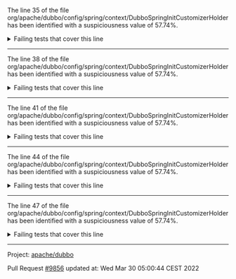 The line 35 of the file org/apache/dubbo/config/spring/context/DubboSpringInitCustomizerHolder has been identified with a suspiciousness value of 57.74%.

<details>
     <summary>Failing tests that cover this line</summary>

- `org.apache.dubbo.config.spring.context.KeepRunningOnSpringClosedTest#test`
</details>

***

The line 38 of the file org/apache/dubbo/config/spring/context/DubboSpringInitCustomizerHolder has been identified with a suspiciousness value of 57.74%.

<details>
     <summary>Failing tests that cover this line</summary>

- `org.apache.dubbo.config.spring.context.KeepRunningOnSpringClosedTest#test`
</details>

***

The line 41 of the file org/apache/dubbo/config/spring/context/DubboSpringInitCustomizerHolder has been identified with a suspiciousness value of 57.74%.

<details>
     <summary>Failing tests that cover this line</summary>

- `org.apache.dubbo.config.spring.context.KeepRunningOnSpringClosedTest#test`
</details>

***

The line 44 of the file org/apache/dubbo/config/spring/context/DubboSpringInitCustomizerHolder has been identified with a suspiciousness value of 57.74%.

<details>
     <summary>Failing tests that cover this line</summary>

- `org.apache.dubbo.config.spring.context.KeepRunningOnSpringClosedTest#test`
</details>

***

The line 47 of the file org/apache/dubbo/config/spring/context/DubboSpringInitCustomizerHolder has been identified with a suspiciousness value of 57.74%.

<details>
     <summary>Failing tests that cover this line</summary>

- `org.apache.dubbo.config.spring.context.KeepRunningOnSpringClosedTest#test`
</details>

***

Project: [apache/dubbo](https://github.com/apache/dubbo)

Pull Request [#9856](https://github.com/apache/dubbo/pull/9856) updated at: Wed Mar 30 05:00:44 CEST 2022
